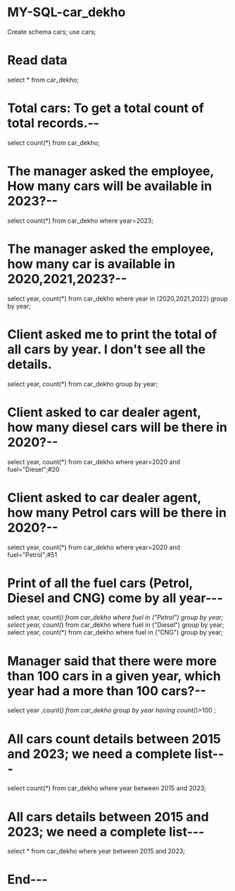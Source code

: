 # MY-SQL-car_dekho
Create schema cars;
use cars;

# Read data
select * from car_dekho;

# Total cars: To get a total count of total records.--
select count(*) from car_dekho;

# The manager asked the employee, How many cars will be available in 2023?--
select count(*) from car_dekho where year=2023;

# The manager asked the employee, how many car is available in 2020,2021,2023?--
select  year, count(*) from car_dekho where year in (2020,2021,2022) group by year;

# Client asked me to print the total of all cars by year. I don't see all the details.
select year, count(*) from car_dekho group by year;

# Client asked to car dealer agent, how many diesel cars will be there in 2020?--
select year, count(*) from car_dekho where year=2020 and fuel="Diesel";#20

# Client asked to car dealer agent, how many Petrol cars will be there in 2020?--
select year, count(*) from car_dekho where year=2020 and fuel="Petrol";#51
 
 # Print of all the fuel cars (Petrol, Diesel and CNG) come by all year---
select year, count(*) from car_dekho where fuel in ("Petrol") group by year;
select year, count(*) from car_dekho where fuel in ("Diesel") group by year;
select year, count(*) from car_dekho where fuel in ("CNG") group by year;

# Manager said that there were more than 100 cars in a given year, which year had a more than 100 cars?--
select  year ,count(*) from car_dekho group by year having count(*)>100 ;

# All cars count details between 2015 and 2023; we need a complete list---
select count(*) from car_dekho where year between 2015 and 2023;

# All cars details between 2015 and 2023; we need a complete list---
select * from car_dekho where year between 2015 and 2023;

# End---
